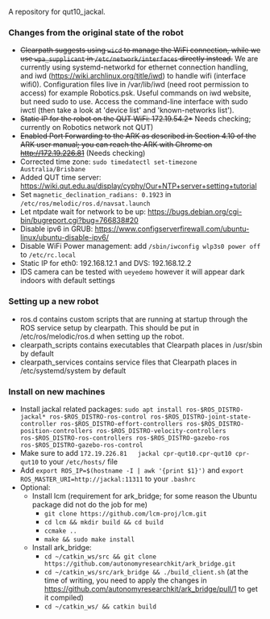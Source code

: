 A repository for qut10_jackal.

### Changes from the original state of the robot
- ~~Clearpath suggests using `wicd` to manage the WiFi connection, while we use `wpa_supplicant` in `/etc/network/interfaces` directly instead.~~ We are currently using systemd-networkd for ethernet connection handling, and iwd (https://wiki.archlinux.org/title/iwd) to handle wifi (interface wifi0). Configuration files live in /var/lib/iwd (need root permission to access) for example Robotics.psk. Useful commands on iwd website, but need sudo to use. Access the command-line interface with sudo iwctl (then take a look at 'device list' and 'known-networks list').
- ~~Static IP for the robot on the QUT WiFi: 172.19.54.2*~~ Needs checking; currently on Robotics network not QUT)
- ~~Enabled Port Forwarding to the ARK as described in Section 4.10 of the ARK user manual; you can reach the ARK with Chrome on http://172.19.226.81~~ (Needs checking)
- Corrected time zone: `sudo timedatectl set-timezone Australia/Brisbane`
- Added QUT time server: https://wiki.qut.edu.au/display/cyphy/Our+NTP+server+setting+tutorial
- Set `magnetic_declination_radians: 0.1923` in `/etc/ros/melodic/ros.d/navsat.launch`
- Let ntpdate wait for network to be up: https://bugs.debian.org/cgi-bin/bugreport.cgi?bug=766838#20
- Disable ipv6 in GRUB: https://www.configserverfirewall.com/ubuntu-linux/ubuntu-disable-ipv6/
- Disable WiFi Power management: add `/sbin/iwconfig wlp3s0 power off` to `/etc/rc.local`
- Static IP for eth0: 192.168.12.1 and DVS: 192.168.12.2
- IDS camera can be tested with `ueyedemo` however it will appear dark indoors with default settings 

### Setting up a new robot
- ros.d contains custom scripts that are running at startup through the ROS service setup by clearpath. This should be put in /etc/ros/melodic/ros.d when setting up the robot.
- clearpath_scripts contains executables that Clearpath places in /usr/sbin by default
- clearpath_services contains service files that Clearpath places in /etc/systemd/system by default

### Install on new machines
- Install jackal related packages: `sudo apt install ros-$ROS_DISTRO-jackal* ros-$ROS_DISTRO-ros-control ros-$ROS_DISTRO-joint-state-controller ros-$ROS_DISTRO-effort-controllers ros-$ROS_DISTRO-position-controllers ros-$ROS_DISTRO-velocity-controllers ros-$ROS_DISTRO-ros-controllers ros-$ROS_DISTRO-gazebo-ros ros-$ROS_DISTRO-gazebo-ros-control`
- Make sure to add `172.19.226.81	jackal cpr-qut10.cpr-qut10 cpr-qut10` to your `/etc/hosts/` file
- Add `export ROS_IP=$(hostname -I | awk '{print $1}')` and `export ROS_MASTER_URI=http://jackal:11311` to your `.bashrc`
- Optional:
  - Install lcm (requirement for ark_bridge; for some reason the Ubuntu package did not do the job for me)
    - `git clone https://github.com/lcm-proj/lcm.git`
    - `cd lcm && mkdir build && cd build`
    - `ccmake ..`
    - `make && sudo make install`
  - Install ark_bridge:
    - `cd ~/catkin_ws/src && git clone https://github.com/autonomyresearchkit/ark_bridge.git`
    - `cd ~/catkin_ws/src/ark_bridge && ./build_client.sh` (at the time of writing, you need to apply the changes in https://github.com/autonomyresearchkit/ark_bridge/pull/1 to get it compiled)
    - `cd ~/catkin_ws/ && catkin build`
